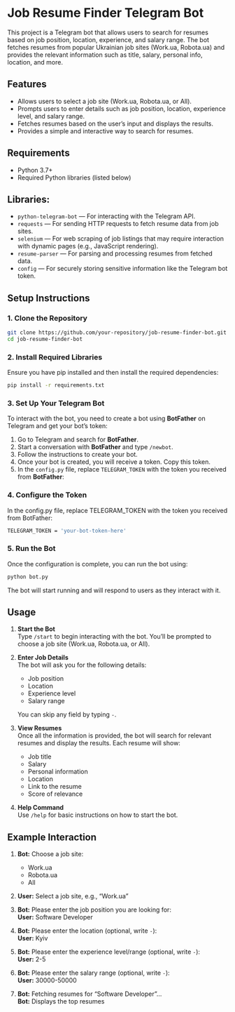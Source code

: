 # Job Resume Finder Telegram Bot

This project is a Telegram bot that allows users to search for resumes based on job position, location, experience, and salary range. The bot fetches resumes from popular Ukrainian job sites (Work.ua, Robota.ua) and provides the relevant information such as title, salary, personal info, location, and more.

## Features

- Allows users to select a job site (Work.ua, Robota.ua, or All).
- Prompts users to enter details such as job position, location, experience level, and salary range.
- Fetches resumes based on the user’s input and displays the results.
- Provides a simple and interactive way to search for resumes.

## Requirements

- Python 3.7+
- Required Python libraries (listed below)

## Libraries:

  - `python-telegram-bot` — For interacting with the Telegram API.
  - `requests` — For sending HTTP requests to fetch resume data from job sites.
  - `selenium` — For web scraping of job listings that may require interaction with dynamic pages (e.g., JavaScript rendering).
  - `resume-parser` — For parsing and processing resumes from fetched data.
  - `config` — For securely storing sensitive information like the Telegram bot token.

## Setup Instructions

### 1. Clone the Repository

```bash
git clone https://github.com/your-repository/job-resume-finder-bot.git
cd job-resume-finder-bot
```

### 2. Install Required Libraries

Ensure you have pip installed and then install the required dependencies:
```bash
pip install -r requirements.txt
```

### 3. Set Up Your Telegram Bot

To interact with the bot, you need to create a bot using **BotFather** on Telegram and get your bot’s token:

1. Go to Telegram and search for **BotFather**.
2. Start a conversation with **BotFather** and type `/newbot`.
3. Follow the instructions to create your bot.
4. Once your bot is created, you will receive a token. Copy this token.
5. In the `config.py` file, replace `TELEGRAM_TOKEN` with the token you received from **BotFather**:

### 4. Configure the Token

In the config.py file, replace TELEGRAM_TOKEN with the token you received from BotFather:

```bash
TELEGRAM_TOKEN = 'your-bot-token-here'
```

### 5. Run the Bot

Once the configuration is complete, you can run the bot using:

```bash
python bot.py
```

The bot will start running and will respond to users as they interact with it.

## Usage

1. **Start the Bot**  
   Type `/start` to begin interacting with the bot. You’ll be prompted to choose a job site (Work.ua, Robota.ua, or All).

2. **Enter Job Details**  
   The bot will ask you for the following details:
   - Job position
   - Location
   - Experience level
   - Salary range

   You can skip any field by typing `-`.

3. **View Resumes**  
   Once all the information is provided, the bot will search for relevant resumes and display the results. Each resume will show:
   - Job title
   - Salary
   - Personal information
   - Location
   - Link to the resume
   - Score of relevance

4. **Help Command**  
   Use `/help` for basic instructions on how to start the bot.

## Example Interaction

1. **Bot:** Choose a job site:
   - Work.ua
   - Robota.ua
   - All

2. **User:** Select a job site, e.g., “Work.ua”

3. **Bot:** Please enter the job position you are looking for:  
   **User:** Software Developer

4. **Bot:** Please enter the location (optional, write `-`):  
   **User:** Kyiv

5. **Bot:** Please enter the experience level/range (optional, write `-`):  
   **User:** 2-5

6. **Bot:** Please enter the salary range (optional, write `-`):  
   **User:** 30000-50000

7. **Bot:** Fetching resumes for “Software Developer”…  
   **Bot:** Displays the top resumes
